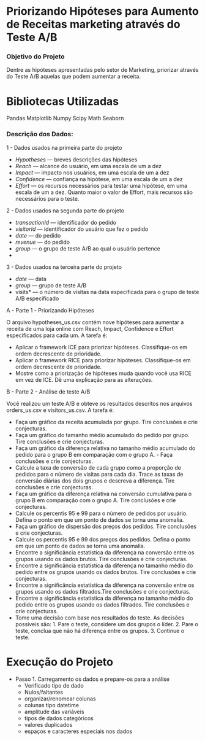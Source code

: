 # Priorizando Hipóteses para Aumento de Receitas marketing através do Teste A/B

### Objetivo do Projeto
Dentre as hipóteses apresentadas pelo setor de Marketing, priorizar através do Teste A/B aquelas que podem aumentar a receita.

# Bibliotecas Utilizadas
Pandas
Matplotlib
Numpy
Scipy
Math
Seaborn

### Descrição dos Dados:

1 - Dados usados na primeira parte do projeto

 - *Hypotheses* — breves descrições das hipóteses
 - *Reach* — alcance do usuário, em uma escala de um a dez
 - *Impact* — impacto nos usuários, em uma escala de um a dez
 - *Confidence* — confiança na hipótese, em uma escala de um a dez
 - *Effort* — os recursos necessários para testar uma hipótese, em uma escala de um a dez. Quanto maior o valor de Effort, mais recursos são necessários para o teste.

2 - Dados usados na segunda parte do projeto

 - *transactionId* — identificador do pedido
 - *visitorId* — identificador do usuário que fez o pedido
 - *date* — do pedido
 - *revenue* — do pedido
 - *group* — o grupo de teste A/B ao qual o usuário pertence
 - 
3 - Dados usados na terceira parte do projeto
 - *date* — data
 - *group* — grupo de teste A/B
 - visits* — o número de visitas na data especificada para o grupo de teste A/B especificado

 A - Parte 1 - Priorizando Hipóteses

 O arquivo hypotheses_us.csv contém nove hipóteses para aumentar a receita de uma loja online com Reach, Impact, Confidence e Effort especificados para cada um. A tarefa é:
  - Aplicar o framework ICE para priorizar hipóteses. Classifique-os em ordem decrescente de prioridade.
  - Aplicar o framework RICE para priorizar hipóteses. Classifique-os em ordem decrescente de prioridade.
  - Mostre como a priorização de hipóteses muda quando você usa RICE em vez de ICE. Dê uma explicação para as alterações.

 B - Parte 2 - Análise de teste A/B

  Você realizou um teste A/B e obteve os resultados descritos nos arquivos orders_us.csv e visitors_us.csv. A tarefa é:

   - Faça um gráfico da receita acumulada por grupo. Tire conclusões e crie conjecturas.
   - Faça um gráfico do tamanho médio acumulado do pedido por grupo. Tire conclusões e crie conjecturas.
   - Faça um gráfico da diferença relativa no tamanho médio acumulado do pedido para o grupo B em comparação com o grupo A. - Faça conclusões e crie conjecturas.
   - Calcule a taxa de conversão de cada grupo como a proporção de pedidos para o número de visitas para cada dia. Trace as taxas de conversão diárias dos dois grupos e descreva a diferença. Tire conclusões e crie conjecturas.
   - Faça um gráfico da diferença relativa na conversão cumulativa para o grupo B em comparação com o grupo A. Tire conclusões e crie conjecturas.
   - Calcule os percentis 95 e 99 para o número de pedidos por usuário. Defina o ponto em que um ponto de dados se torna uma anomalia.
   - Faça um gráfico de dispersão dos preços dos pedidos. Tire conclusões e crie conjecturas.
   - Calcule os percentis 95 e 99 dos preços dos pedidos. Defina o ponto em que um ponto de dados se torna uma anomalia.
   - Encontre a significância estatística da diferença na conversão entre os grupos usando os dados brutos. Tire conclusões e crie conjecturas.
   - Encontre a significância estatística da diferença no tamanho médio do pedido entre os grupos usando os dados brutos. Tire conclusões e crie conjecturas.
   - Encontre a significância estatística da diferença na conversão entre os grupos usando os dados filtrados.Tire conclusões e crie conjecturas.
   - Encontre a significância estatística da diferença no tamanho médio do pedido entre os grupos usando os dados filtrados. Tire conclusões e crie conjecturas.
   - Tome uma decisão com base nos resultados do teste. As decisões possíveis são: 1. Pare o teste, considere um dos grupos o líder. 2. Pare o teste, conclua que não há diferença entre os grupos. 3. Continue o teste.

# Execução do Projeto
- Passo 1. Carregamento os dados e prepare-os para a análise
  - Verificado tipo de dado
  - Nulos/faltantes
  - organizar/renomear colunas
  - colunas tipo datetime
  - amplitude das variáveis
  - tipos de dados categóricos
  - valores duplicados
  - espaços e caracteres especiais nos dados
